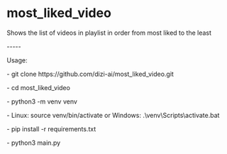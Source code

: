 # most_liked_video
<p>Shows the list of videos in playlist in order from most liked to the least
<p>-----
<p>Usage:
  <p> - git clone https://github.com/dizi-ai/most_liked_video.git
  <p> - cd most_liked_video
  <p> - python3 -m venv venv
  <p> - Linux: source venv/bin/activate or Windows: .\venv\Scripts\activate.bat
  <p> - pip install -r requirements.txt
  <p> - python3 main.py
   
